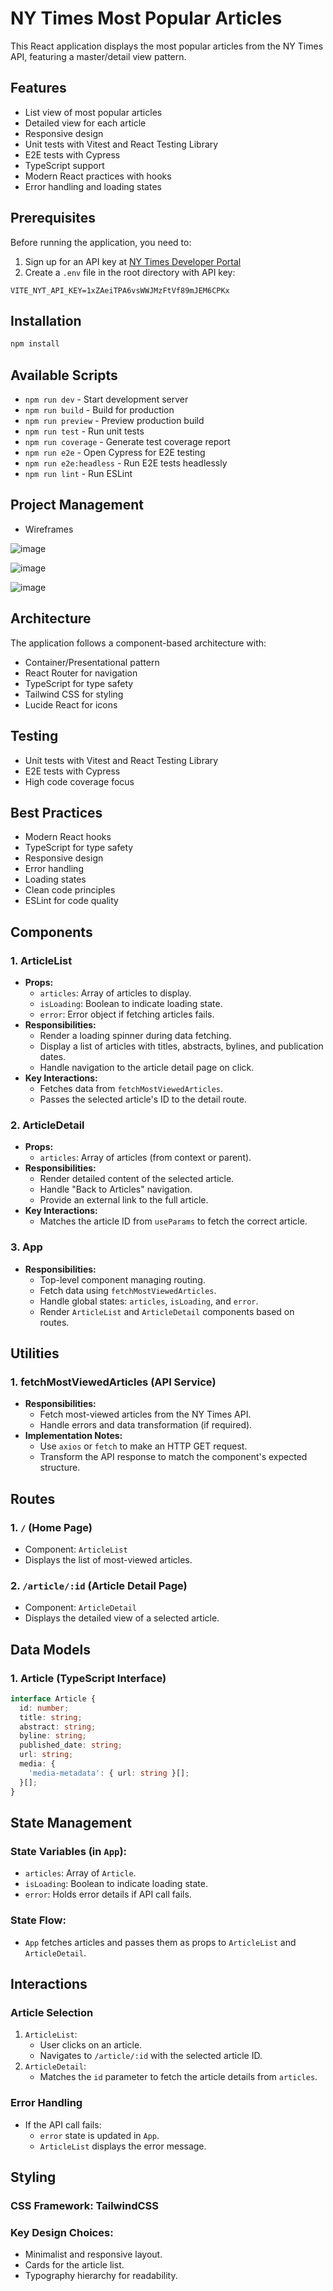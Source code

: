 # NY Times Most Popular Articles

This React application displays the most popular articles from the NY Times API, featuring a master/detail view pattern.

## Features

- List view of most popular articles
- Detailed view for each article
- Responsive design
- Unit tests with Vitest and React Testing Library
- E2E tests with Cypress
- TypeScript support
- Modern React practices with hooks
- Error handling and loading states

## Prerequisites

Before running the application, you need to:

1. Sign up for an API key at [NY Times Developer Portal](https://developer.nytimes.com/get-started)
2. Create a `.env` file in the root directory with  API key:

```
VITE_NYT_API_KEY=1xZAeiTPA6vsWWJMzFtVf89mJEM6CPKx
```

## Installation

```bash
npm install
```

## Available Scripts

- `npm run dev` - Start development server
- `npm run build` - Build for production
- `npm run preview` - Preview production build
- `npm run test` - Run unit tests
- `npm run coverage` - Generate test coverage report
- `npm run e2e` - Open Cypress for E2E testing
- `npm run e2e:headless` - Run E2E tests headlessly
- `npm run lint` - Run ESLint

## Project Management

- Wireframes
  
 ![image](https://github.com/user-attachments/assets/d197613e-b298-4e82-ba88-f8bdfe0d283f)

 ![image](https://github.com/user-attachments/assets/d3617721-6b45-4bca-a9d2-ab315736e5b3)

 ![image](https://github.com/user-attachments/assets/8bb20eea-c085-402b-a9db-d6ed34d4eca4)



## Architecture

The application follows a component-based architecture with:

- Container/Presentational pattern
- React Router for navigation
- TypeScript for type safety
- Tailwind CSS for styling
- Lucide React for icons

## Testing

- Unit tests with Vitest and React Testing Library
- E2E tests with Cypress
- High code coverage focus

## Best Practices

- Modern React hooks
- TypeScript for type safety
- Responsive design
- Error handling
- Loading states
- Clean code principles
- ESLint for code quality

## Components

### 1. ArticleList
- **Props:**
  - `articles`: Array of articles to display.
  - `isLoading`: Boolean to indicate loading state.
  - `error`: Error object if fetching articles fails.
- **Responsibilities:**
  - Render a loading spinner during data fetching.
  - Display a list of articles with titles, abstracts, bylines, and publication dates.
  - Handle navigation to the article detail page on click.
- **Key Interactions:**
  - Fetches data from `fetchMostViewedArticles`.
  - Passes the selected article's ID to the detail route.

### 2. ArticleDetail
- **Props:**
  - `articles`: Array of articles (from context or parent).
- **Responsibilities:**
  - Render detailed content of the selected article.
  - Handle "Back to Articles" navigation.
  - Provide an external link to the full article.
- **Key Interactions:**
  - Matches the article ID from `useParams` to fetch the correct article.

### 3. App
- **Responsibilities:**
  - Top-level component managing routing.
  - Fetch data using `fetchMostViewedArticles`.
  - Handle global states: `articles`, `isLoading`, and `error`.
  - Render `ArticleList` and `ArticleDetail` components based on routes.

## Utilities

### 1. fetchMostViewedArticles (API Service)
- **Responsibilities:**
  - Fetch most-viewed articles from the NY Times API.
  - Handle errors and data transformation (if required).
- **Implementation Notes:**
  - Use `axios` or `fetch` to make an HTTP GET request.
  - Transform the API response to match the component's expected structure.

## Routes

### 1. `/` (Home Page)
- Component: `ArticleList`
- Displays the list of most-viewed articles.

### 2. `/article/:id` (Article Detail Page)
- Component: `ArticleDetail`
- Displays the detailed view of a selected article.

## Data Models

### 1. Article (TypeScript Interface)
```typescript
interface Article {
  id: number;
  title: string;
  abstract: string;
  byline: string;
  published_date: string;
  url: string;
  media: {
    'media-metadata': { url: string }[];
  }[];
}
```

## State Management

### State Variables (in `App`):
- `articles`: Array of `Article`.
- `isLoading`: Boolean to indicate loading state.
- `error`: Holds error details if API call fails.

### State Flow:
- `App` fetches articles and passes them as props to `ArticleList` and `ArticleDetail`.

## Interactions

### Article Selection
1. `ArticleList`:
   - User clicks on an article.
   - Navigates to `/article/:id` with the selected article ID.
2. `ArticleDetail`:
   - Matches the `id` parameter to fetch the article details from `articles`.

### Error Handling
- If the API call fails:
  - `error` state is updated in `App`.
  - `ArticleList` displays the error message.

## Styling

### CSS Framework: TailwindCSS

### Key Design Choices:
- Minimalist and responsive layout.
- Cards for the article list.
- Typography hierarchy for readability.


  

